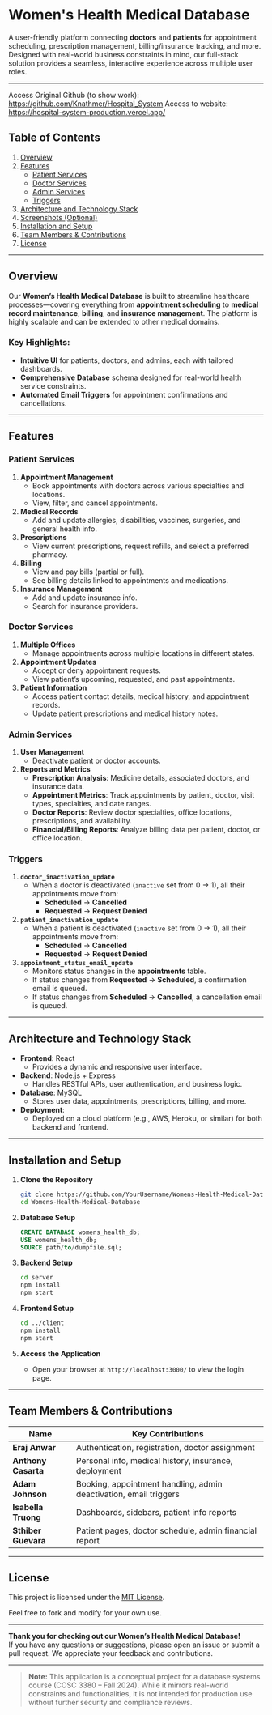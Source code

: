 # Women's Health Medical Database

A user-friendly platform connecting **doctors** and **patients** for appointment scheduling, prescription management, billing/insurance tracking, and more. Designed with real-world business constraints in mind, our full-stack solution provides a seamless, interactive experience across multiple user roles.

---

Access Original Github (to show work):
https://github.com/Knathmer/Hospital_System
Access to website:
https://hospital-system-production.vercel.app/

## Table of Contents
1. [Overview](#overview)  
2. [Features](#features)  
   - [Patient Services](#patient-services)  
   - [Doctor Services](#doctor-services)  
   - [Admin Services](#admin-services)  
   - [Triggers](#triggers)  
3. [Architecture and Technology Stack](#architecture-and-technology-stack)  
4. [Screenshots (Optional)](#screenshots-optional)  
5. [Installation and Setup](#installation-and-setup)  
6. [Team Members & Contributions](#team-members--contributions)  
7. [License](#license)

---

## Overview
Our **Women’s Health Medical Database** is built to streamline healthcare processes—covering everything from **appointment scheduling** to **medical record maintenance**, **billing**, and **insurance management**. The platform is highly scalable and can be extended to other medical domains.

### Key Highlights:
- **Intuitive UI** for patients, doctors, and admins, each with tailored dashboards.
- **Comprehensive Database** schema designed for real-world health service constraints.
- **Automated Email Triggers** for appointment confirmations and cancellations.

---

## Features

### Patient Services
1. **Appointment Management**  
   - Book appointments with doctors across various specialties and locations.  
   - View, filter, and cancel appointments.
2. **Medical Records**  
   - Add and update allergies, disabilities, vaccines, surgeries, and general health info.
3. **Prescriptions**  
   - View current prescriptions, request refills, and select a preferred pharmacy.
4. **Billing**  
   - View and pay bills (partial or full).  
   - See billing details linked to appointments and medications.
5. **Insurance Management**  
   - Add and update insurance info.  
   - Search for insurance providers.

### Doctor Services
1. **Multiple Offices**  
   - Manage appointments across multiple locations in different states.
2. **Appointment Updates**  
   - Accept or deny appointment requests.  
   - View patient’s upcoming, requested, and past appointments.
3. **Patient Information**  
   - Access patient contact details, medical history, and appointment records.  
   - Update patient prescriptions and medical history notes.

### Admin Services
1. **User Management**  
   - Deactivate patient or doctor accounts.
2. **Reports and Metrics**  
   - **Prescription Analysis**: Medicine details, associated doctors, and insurance data.
   - **Appointment Metrics**: Track appointments by patient, doctor, visit types, specialties, and date ranges.
   - **Doctor Reports**: Review doctor specialties, office locations, prescriptions, and availability.
   - **Financial/Billing Reports**: Analyze billing data per patient, doctor, or office location.

### Triggers
1. **`doctor_inactivation_update`**  
   - When a doctor is deactivated (`inactive` set from 0 → 1), all their appointments move from:  
     - **Scheduled** → **Cancelled**  
     - **Requested** → **Request Denied**
2. **`patient_inactivation_update`**  
   - When a patient is deactivated (`inactive` set from 0 → 1), all their appointments move from:  
     - **Scheduled** → **Cancelled**  
     - **Requested** → **Request Denied**
3. **`appointment_status_email_update`**  
   - Monitors status changes in the **appointments** table.  
   - If status changes from **Requested** → **Scheduled**, a confirmation email is queued.  
   - If status changes from **Scheduled** → **Cancelled**, a cancellation email is queued.

---

## Architecture and Technology Stack
- **Frontend**: React  
  - Provides a dynamic and responsive user interface.
- **Backend**: Node.js + Express  
  - Handles RESTful APIs, user authentication, and business logic.
- **Database**: MySQL  
  - Stores user data, appointments, prescriptions, billing, and more.
- **Deployment**:  
  - Deployed on a cloud platform (e.g., AWS, Heroku, or similar) for both backend and frontend.

---

## Installation and Setup

1. **Clone the Repository**
   ```bash
   git clone https://github.com/YourUsername/Womens-Health-Medical-Database.git
   cd Womens-Health-Medical-Database
   ```

2. **Database Setup**
   ```sql
   CREATE DATABASE womens_health_db;
   USE womens_health_db;
   SOURCE path/to/dumpfile.sql;
   ```

3. **Backend Setup**
   ```bash
   cd server
   npm install
   npm start
   ```

4. **Frontend Setup**
   ```bash
   cd ../client
   npm install
   npm start
   ```

5. **Access the Application**
   - Open your browser at `http://localhost:3000/` to view the login page.

---

## Team Members & Contributions

| Name                  | Key Contributions |
|-----------------------|------------------|
| **Eraj Anwar**        | Authentication, registration, doctor assignment |
| **Anthony Casarta**   | Personal info, medical history, insurance, deployment |
| **Adam Johnson**      | Booking, appointment handling, admin deactivation, email triggers |
| **Isabella Truong**   | Dashboards, sidebars, patient info reports |
| **Sthiber Guevara**   | Patient pages, doctor schedule, admin financial report |

---

## License

This project is licensed under the [MIT License](LICENSE).

Feel free to fork and modify for your own use.

---

**Thank you for checking out our Women’s Health Medical Database!**  
If you have any questions or suggestions, please open an issue or submit a pull request. We appreciate your feedback and contributions.

---

> **Note:** This application is a conceptual project for a database systems course (COSC 3380 – Fall 2024). While it mirrors real-world constraints and functionalities, it is not intended for production use without further security and compliance reviews.

